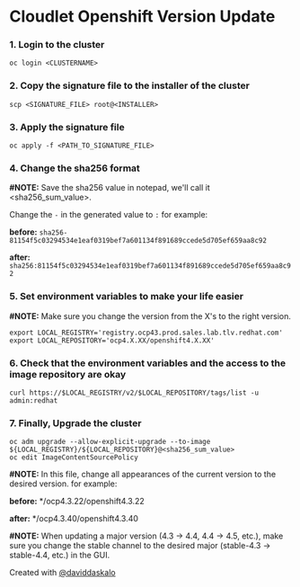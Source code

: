 # Cloudlet Openshift Version Update

### 1. Login to the cluster

    oc login <CLUSTERNAME>

  
### 2. Copy the signature file to the installer of the cluster

    
    scp <SIGNATURE_FILE> root@<INSTALLER>

### 3. Apply the signature file

    oc apply -f <PATH_TO_SIGNATURE_FILE>

### 4. Change the sha256 format

**#NOTE:** Save the sha256 value in notepad, we'll call it <sha256_sum_value>.

Change the `-` in the generated value to `:`
for example:

**before:** `sha256-81154f5c03294534e1eaf0319bef7a601134f891689ccede5d705ef659aa8c92`

**after:** `sha256:81154f5c03294534e1eaf0319bef7a601134f891689ccede5d705ef659aa8c92`

### 5. Set environment variables to make your life easier
**#NOTE:** Make sure you change the version from the X's to the right version.

    export LOCAL_REGISTRY='registry.ocp43.prod.sales.lab.tlv.redhat.com'
    export LOCAL_REPOSITORY='ocp4.X.XX/openshift4.X.XX'
  
### 6. Check that the environment variables and the access to the image repository are okay

    curl https://$LOCAL_REGISTRY/v2/$LOCAL_REPOSITORY/tags/list -u admin:redhat

### 7. Finally, Upgrade the cluster

    oc adm upgrade --allow-explicit-upgrade --to-image ${LOCAL_REGISTRY}/${LOCAL_REPOSITORY}@<sha256_sum_value>
    oc edit ImageContentSourcePolicy

**#NOTE:** In this file, change all appearances of the current version to the desired version.
for example:

**before:** */ocp4.3.22/openshift4.3.22

**after:** */ocp4.3.40/openshift4.3.40


**#NOTE:** When updating a major version (4.3 -> 4.4, 4.4 -> 4.5, etc.),    make sure you change the stable channel to the desired major (stable-4.3 -> stable-4.4, etc.) in the GUI.

Created with [@daviddaskalo](https://github.com/DavidDaskalo)
